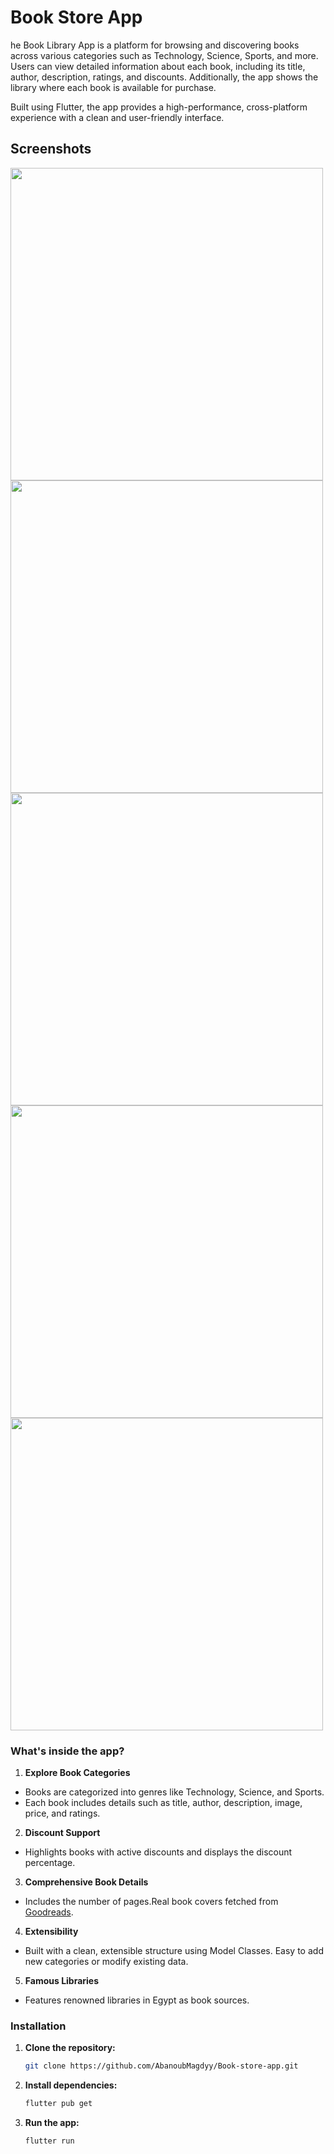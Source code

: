 # Book Store App
he Book Library App is a platform for browsing and discovering books across various categories such as Technology, Science, Sports, and more. Users can view detailed information about each book, including its title, author, description, ratings, and discounts. Additionally, the app shows the library where each book is available for purchase.

Built using Flutter, the app provides a high-performance, cross-platform experience with a clean and user-friendly interface.

## Screenshots
<img src="https://github.com/user-attachments/assets/68a25f42-93a4-4457-95f8-fc17808632f7"  height="500"/>  
<img src="https://github.com/user-attachments/assets/48b96932-e154-42aa-80f6-bf9bf8c3f900"  height="500"/>  
<img src="https://github.com/user-attachments/assets/06f6ab93-c282-4d2e-9daa-2943211a7e44" height="500"/>  
<img src="https://github.com/user-attachments/assets/087643d9-4fb0-4c34-85d9-6498d2ce998e"  height="500"/>  
<img src="https://github.com/user-attachments/assets/a5c1f879-40b5-435d-b9ed-fc91646022f8"  height="500"/>  

### What's inside the app?

1.  **Explore Book Categories**
 - Books are categorized into genres like Technology, Science, and Sports.
 - Each book includes details such as title, author, description, image, price, and ratings.
2. **Discount Support**
 - Highlights books with active discounts and displays the discount percentage.
3. **Comprehensive Book Details**
 - Includes the number of pages.Real book covers fetched from [Goodreads](https://www.goodreads.com/).
4. **Extensibility**
 - Built with a clean, extensible structure using Model Classes.
Easy to add new categories or modify existing data.
5. **Famous Libraries**
 - Features renowned libraries in Egypt as book sources.


### Installation

1. **Clone the repository:**

    ```bash
    git clone https://github.com/AbanoubMagdyy/Book-store-app.git
    ```

2. **Install dependencies:**

    ```bash
    flutter pub get
    ```

3. **Run the app:**

    ```bash
    flutter run
    ```
